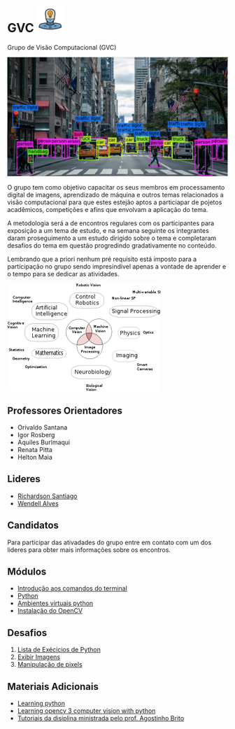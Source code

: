 # GVC <img src="./readme_imgs/robot-icon.png" alt="icon" width="60"/>

Grupo de Visão Computacional (GVC)

![computerVision](./readme_imgs/home.png)

O grupo tem como objetivo capacitar os seus membros em processamento digital de imagens, aprendizado de máquina e outros temas relacionados a visão computacional para que estes estejão aptos a particiapar de pojetos acadêmicos, competições e afins que envolvam a aplicação do tema.

A metodologia será a de encontros regulares com os participantes para exposição a um tema de estudo, e na semana seguinte os integrantes daram proseguimento a um estudo dirigido sobre o tema e completaram desafios do tema em questão progredindo gradativamente no conteúdo.

Lembrando que a priori nenhum pré requisito está imposto para a participação no grupo sendo impresindivel apenas a vontade de aprender e o tempo para se dedicar as atividades.

![fileds](./readme_imgs/computer-vision-fields.png)

## Professores Orientadores

* Orivaldo Santana
* Igor Rosberg
* Aquiles Burlmaqui
* Renata Pitta
* Helton Maia

## Lideres

* [Richardson Santiago](https://github.com/vanluwin)
* [Wendell Alves](https://github.com/wendellalves/)

## Candidatos

Para participar das ativadades do grupo entre em contato com um dos lideres para obter mais informações sobre os encontros.

## Módulos

* [Introdução aos comandos do terminal](https://github.com/Natalnet/ModulosDeEstudo/tree/master/Linux)
* [Python](https://github.com/Natalnet/ModulosDeEstudo/tree/master/Python/Basico)
* [Ambientes virtuais python](./tutoriais/pythonVirtualEnvs.md)
* [Instalação do OpenCV](./tutoriais/opencvInstalation.md)

## Desafios

1. [Lista de Exécicios de Python](./desafios/0_python.md)
1. [Exibir Imagens](./desafios/1_displayingImages.md)
1. [Manipulação de pixels](./desafios/2_pixelManipulation.md)

## Materiais Adicionais

* [Learning python](https://www.packtpub.com/packt/free-ebook/learning-python)
* [Learning opencv 3 computer vision with python](https://www.packtpub.com/free-ebook/opencv-python)
* [Tutoriais da disiplina ministrada pelo prof. Agostinho Brito](https://agostinhobritojr.github.io/tutorial/pdi/)
